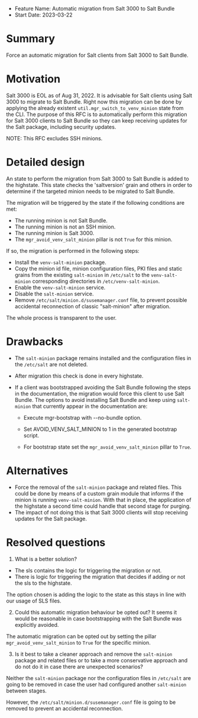 - Feature Name: Automatic migration from Salt 3000 to Salt Bundle
- Start Date: 2023-03-22

# Summary
[summary]: #summary

Force an automatic migration for Salt clients from Salt 3000 to Salt Bundle.


# Motivation
[motivation]: #motivation


Salt 3000 is EOL as of Aug 31, 2022. It is advisable for Salt clients using Salt 3000 to migrate to Salt Bundle. Right now this migration can be done by applying the already existent `util.mgr_switch_to_venv_minion` state from the CLI. The purpose of this RFC is to automatically perform this migration for Salt 3000 clients to Salt Bundle so they can keep receiving updates for the Salt package, including security updates.

NOTE: This RFC excludes SSH minions.


# Detailed design
[design]: #detailed-design

An state to perform the migration from Salt 3000 to Salt Bundle is added to the highstate. This state checks the 'saltversion' grain and others in order to determine if the targeted minion needs to be migrated to Salt Bundle.

The migration will be triggered by the state if the following conditions are met:
- The running minion is not Salt Bundle.
- The running minion is not an SSH minion.
- The running minion is Salt 3000.
- The `mgr_avoid_venv_salt_minion` pillar is not `True` for this minion.

If so, the migration is performed in the following steps:

- Install the `venv-salt-minion` package.
- Copy the minion id file, minion configuration files, PKI files and static grains from the existing `salt-minion` in `/etc/salt` to the `venv-salt-minion` corresponding directories in `/etc/venv-salt-minion`.
- Enable the `venv-salt-minion` service.
- Disable the `salt-minion` service.
- Remove `/etc/salt/minion.d/susemanager.conf` file, to prevent possible accidental reconnection of classic "salt-minion" after migration.

The whole process is transparent to the user.


# Drawbacks
[drawbacks]: #drawbacks

- The `salt-minion` package remains installed and the configuration files in the `/etc/salt` are not deleted.

- After migration this check is done in every highstate.

- If a client was bootstrapped avoiding the Salt Bundle following the steps in the documentation, the migration would force this client to use Salt Bundle. The options to avoid installing Salt Bundle and keep using `salt-minion` that currently appear in the documentation are:

  * Execute mgr-bootstrap with --no-bundle option.

  * Set AVOID_VENV_SALT_MINION to 1 in the generated bootstrap script.

  * For bootstrap state set the `mgr_avoid_venv_salt_minion` pillar to `True`.

# Alternatives
[alternatives]: #alternatives

- Force the removal of the `salt-minion` package and related files. This could be done by means of a custom grain module that informs if the minion is running  `venv-salt-minion`. With that in place, the application of the highstate a second time could handle that second stage for purging.
- The impact of not doing this is that Salt 3000 clients will stop receiving updates for the Salt package.


# Resolved questions
[resolved]: #resolved-questions

1. What is a better solution?
  - The sls contains the logic for triggering the migration or not.
  - There is logic for triggering the migration that decides if adding or not the sls to the highstate.
  
The option chosen is adding the logic to the state as this stays in line with our usage of SLS files.

2. Could this automatic migration behaviour be opted out? It seems it would be reasonable in case bootstrapping with the Salt Bundle was explicitly avoided.

The automatic migration can be opted out by setting the pillar `mgr_avoid_venv_salt_minion` to `True` for the specific minion.

3. Is it best to take a cleaner approach and remove the `salt-minion` package and related files or to take a more conservative approach and do not do it in case there are unexpected scenarios?

Neither the `salt-minion` package nor the configuration files in `/etc/salt` are going to be removed in case the user had configured another `salt-minion` between stages.

However, the `/etc/salt/minion.d/susemanager.conf` file is going to be removed to prevent an accidental reconnection.

